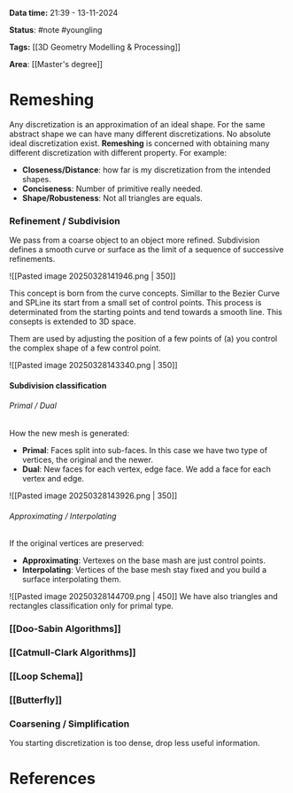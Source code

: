 **Data time:** 21:39 - 13-11-2024

**Status**: #note #youngling 

**Tags:** [[3D Geometry Modelling & Processing]]

**Area**: [[Master's degree]]
# Remeshing

Any discretization is an approximation of an ideal shape. For the same abstract shape we can have many different discretizations. No absolute ideal discretization exist. **Remeshing** is concerned with obtaining many different discretization with different property. For example:
- **Closeness/Distance**: how far is my discretization from the intended shapes.
- **Conciseness**: Number of primitive really needed.
- **Shape/Robusteness**: Not all triangles are equals.

### Refinement / Subdivision
We pass from a coarse object to an object more refined. Subdivision defines a smooth curve or surface as the limit of a sequence of successive refinements.

![[Pasted image 20250328141946.png | 350]]

This concept is born from the curve concepts. Simillar to the Bezier Curve and SPLine its start from a small set of control points. This process is determinated from the starting points and tend towards a smooth line. This consepts is extended to 3D space.

Them are used by adjusting the position of a few points of (a) you control the complex shape of a few control point. 

![[Pasted image 20250328143340.png | 350]]


#### Subdivision classification
###### Primal / Dual
How the new mesh is generated:
- **Primal**: Faces split into sub-faces. In this case  we have two type of vertices, the original and the newer.
- **Dual**: New faces for each vertex, edge face. We add a face for each vertex and edge.

![[Pasted image 20250328143926.png | 350]]

###### Approximating / Interpolating
If the original vertices are preserved:
- **Approximating**: Vertexes on the base mash are just control points.
- **Interpolating**: Vertices of the base  mesh stay fixed and you build a surface interpolating them.

![[Pasted image 20250328144709.png | 450]]
We have also triangles and rectangles classification only for primal type.

### [[Doo-Sabin Algorithms]]

### [[Catmull-Clark Algorithms]]

### [[Loop Schema]]

### [[Butterfly]]
### Coarsening / Simplification
You starting discretization is too dense, drop less useful information.
# References